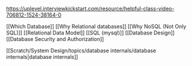 https://uplevel.interviewkickstart.com/resource/helpful-class-video-706812-1524-38164-0

[[Which Database]]
[[Why Relational databases]]
[[Why NoSQL (Not Only SQL)]]
[[Relational Data Model]]
[[SQL (mysql)]]
[[Database Design]]
[[Database Security and Authorization]]

[[Scratch/System Design/topics/database internals/database internals|database internals]]



